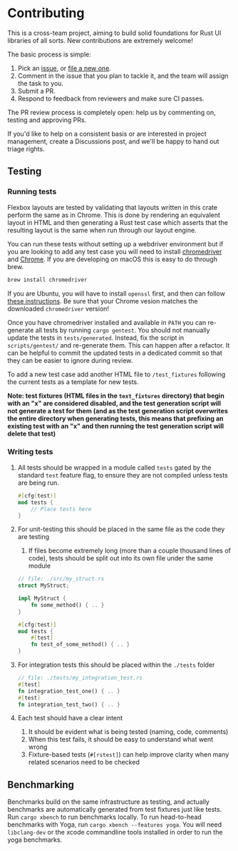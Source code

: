 # Contributing

This is a cross-team project, aiming to build solid foundations for Rust UI libraries of all sorts.
New contributions are extremely welcome!

The basic process is simple:

1. Pick an [issue](https://github.com/DioxusLabs/taffy/issues?q=is%3Aissue+is%3Aopen+label%3A%22good+first+issue%22), or [file a new one](https://github.com/DioxusLabs/taffy/issues/new).
2. Comment in the issue that you plan to tackle it, and the team will assign the task to you.
3. Submit a PR.
4. Respond to feedback from reviewers and make sure CI passes.

The PR review process is completely open:  help us by commenting on, testing and approving PRs.

If you'd like to help on a consistent basis or are interested in project management, create a Discussions post, and we'll be happy to hand out triage rights.

## Testing

### Running tests

Flexbox layouts are tested by validating that layouts written in this crate perform the same as in Chrome.
This is done by rendering an equivalent layout in HTML and then generating a Rust test case which asserts that the resulting layout is the same when run through our layout engine.

You can run these tests without setting up a webdriver environment but if you are looking to add any test case you will need to install [chromedriver](http://chromedriver.chromium.org) and [Chrome](https://www.google.com/chrome/).
If you are developing on macOS this is easy to do through brew.

```bash
brew install chromedriver
```

If you are Ubuntu, you will have to install `openssl` first,
and then can follow [these instructions](https://tecadmin.net/setup-selenium-chromedriver-on-ubuntu/).
Be sure that your Chrome vesion matches the downloaded `chromedriver` version!

Once you have chromedriver installed and available in `PATH` you can re-generate all tests by running `cargo gentest`. You should not manually update the tests in `tests/generated`. Instead, fix the script in `scripts/gentest/` and re-generate them. This can happen after a refactor. It can be helpful to commit the updated tests in a dedicated commit so that they can be easier to ignore during review.

To add a new test case add another HTML file to `/test_fixtures` following the current tests as a template for new tests.

**Note: test fixtures (HTML files in the `text_fixtures` directory) that begin with an "x" are considered disabled, and the test generation script will not generate a test for them (and as the test generation script overwrites the entire directory when generating tests, this means that prefixing an existing test with an "x" and then running the test generation script will delete that test)**

### Writing tests

1. All tests should be wrapped in a module called `tests` gated by the standard `test` feature flag, to ensure they are not compiled unless tests are being run.

    ```rs
    #[cfg(test)]
    mod tests {
        // Place tests here
    }
    ```

2. For unit-testing this should be placed in the same file as the code they are testing
    1. If files become extremely long (more than a couple thousand lines of code), tests should be split out into its own file under the same module

    ```rs
    // file: ./src/my_struct.rs
    struct MyStruct;

    impl MyStruct {
        fn some_method() { .. }
    }

    #[cfg(test)]
    mod tests {
        #[test]
        fn test_of_some_method() { .. }
    }
    ```

3. For integration tests this should be placed within the `./tests` folder

    ```rs
    // file: ./tests/my_integration_test.rs
    #[test]
    fn integration_test_one() { .. }
    #[test]
    fn integration_test_two() { .. }
    ```

4. Each test should have a clear intent
    1. It should be evident what is being tested (naming, code, comments)
    2. When this test fails, it should be easy to understand what went wrong
    3. Fixture-based tests (`#[rstest]`) can help improve clarity when many related scenarios need to be checked

## Benchmarking

Benchmarks build on the same infrastructure as testing, and actually benchmarks are automatically generated from test fixtures just like tests.
Run `cargo xbench` to run benchmarks locally. To run head-to-head benchmarks with Yoga, run `cargo xbench --features yoga`. You will need `libclang-dev` or the xcode commandline tools installed in order to run the yoga benchmarks.
